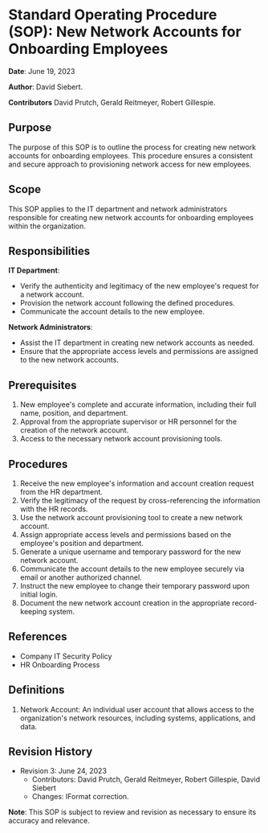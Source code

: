 # Standard Operating Procedure (SOP): New Network Accounts for Onboarding Employees


**Date**: June 19, 2023  

**Author**: David Siebert.

**Contributors** David Prutch, Gerald Reitmeyer, Robert Gillespie.

## Purpose
The purpose of this SOP is to outline the process for creating new network accounts for onboarding employees. This procedure ensures a consistent and secure approach to provisioning network access for new employees.


## Scope
This SOP applies to the IT department and network administrators responsible for creating new network accounts for onboarding employees within the organization.


## Responsibilities


**IT Department**:
- Verify the authenticity and legitimacy of the new employee's request for a network account.
- Provision the network account following the defined procedures.
- Communicate the account details to the new employee.


**Network Administrators**:
- Assist the IT department in creating new network accounts as needed.
- Ensure that the appropriate access levels and permissions are assigned to the new network accounts.


## Prerequisites
1. New employee's complete and accurate information, including their full name, position, and department.
2. Approval from the appropriate supervisor or HR personnel for the creation of the network account.
3. Access to the necessary network account provisioning tools.


## Procedures
1. Receive the new employee's information and account creation request from the HR department.
2. Verify the legitimacy of the request by cross-referencing the information with the HR records.
3. Use the network account provisioning tool to create a new network account.
4. Assign appropriate access levels and permissions based on the employee's position and department.
5. Generate a unique username and temporary password for the new network account.
6. Communicate the account details to the new employee securely via email or another authorized channel.
7. Instruct the new employee to change their temporary password upon initial login.
8. Document the new network account creation in the appropriate record-keeping system.


## References
- Company IT Security Policy
- HR Onboarding Process


## Definitions
1. Network Account: An individual user account that allows access to the organization's network resources, including systems, applications, and data.


## Revision History
- Revision 3: June 24, 2023
  - Contributors: David Prutch, Gerald Reitmeyer, Robert Gillespie, David Siebert
  - Changes: IFormat correction.


**Note**: This SOP is subject to review and revision as necessary to ensure its accuracy and relevance.




